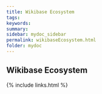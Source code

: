 ```yaml
---
title: Wikibase Ecosystem
tags: 
keywords:
summary: 
sidebar: mydoc_sidebar
permalink: wikibaseEcosystem.html
folder: mydoc
---
```


## Wikibase Ecosystem

{% include links.html %}
